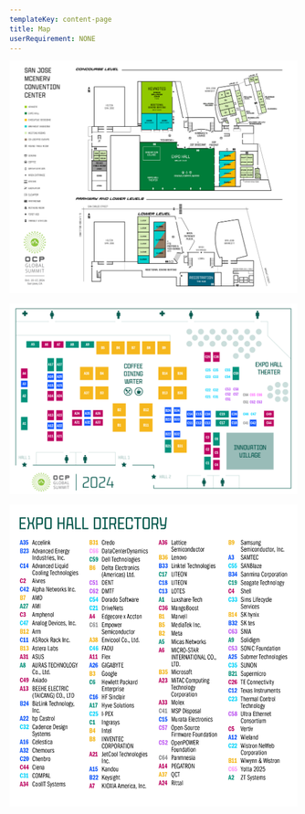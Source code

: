 ```yaml
---
templateKey: content-page
title: Map
userRequirement: NONE
---
```

![](ocp24g_venue-map_final_100424.png)

![Expo Map](ocp24g_expo-map_maponly_092424.jpg)

![](ocp24g_expo-map_directoryonly_092424.jpg)
